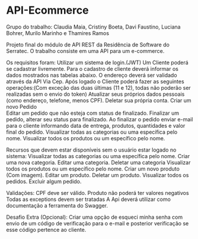 # API-Ecommerce

Grupo do trabalho: Claudia Maia, Cristiny Boeta, Davi Faustino, Luciana Bohrer, Murilo Marinho e Thamires Ramos

Projeto final do módulo de API REST da Residência de Software do Serratec.
O trabalho consiste em uma API para um e-commerce.

Os requisitos foram:
Utilizar um sistema de login.(JWT)
Um Cliente poderá se cadastrar livremente.
Para o cadastro de cliente deverá informar os dados mostrados nas tabelas abaixo. 
O endereço deverá ser validado através da API Via Cep.
Após logado o Cliente poderá fazer as seguintes operações:(Com exceção das duas últimas (11 e 12), todas não poderão ser realizadas sem o envio do token)
Atualizar seus próprios dados pessoais (como endereço, telefone, menos CPF).
Deletar sua própria conta.
Criar um novo Pedido  
Editar um pedido  que não esteja com status de finalizado.
Finalizar um pedido, alterar seu status para finalizado. Ao finalizar o pedido enviar e-mail para o cliente informando data de entrega, produtos, quantidades e valor final do pedido.
Visualizar todas as categorias ou uma específica pelo nome.
Visualizar todos os produtos ou um específico pelo nome.

Recursos que devem estar disponíveis sem o usuário estar logado no sistema:
Visualizar todas as categorias ou uma específica pelo nome.
Criar uma nova categoria.
Editar uma categoria.
Deletar uma categoria
Visualizar todos os produtos ou um específico pelo nome.
Criar um novo produto (Com imagem).
Editar um produto.
Deletar um produto.
Visualizar todos os pedidos.
Excluir algum pedido.

Validações:
CPF deve ser válido.
Produto não poderá ter valores negativos
Todas as exceptions devem ser tratadas
A Api deverá utilizar como documentação a ferramenta do Swagger.

Desafio Extra (Opcional):
Criar uma opção de esqueci minha senha com envio de um código de verificação para o e-mail e posterior verificação se esse código pertence ao cliente.
